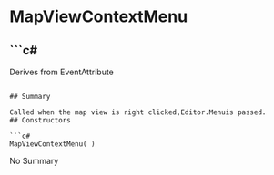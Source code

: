 # MapViewContextMenu

## ```c#
Derives from EventAttribute
```

## Summary

Called when the map view is right clicked,Editor.Menuis passed.
## Constructors

```c#
MapViewContextMenu( ) 
```
No Summary
